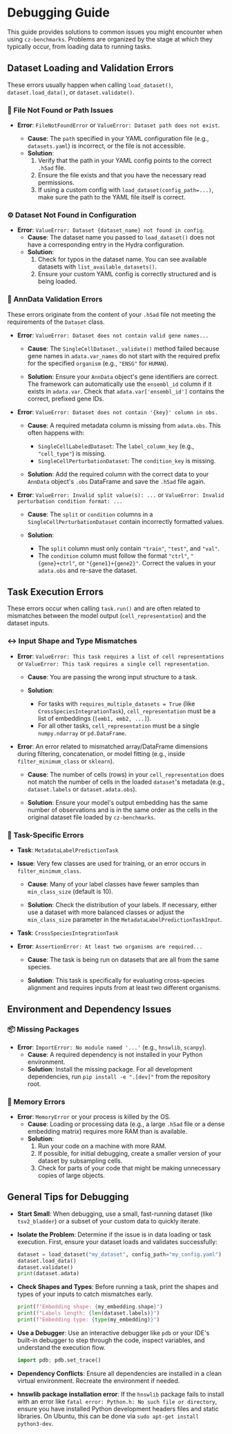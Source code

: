 # Debugging Guide

This guide provides solutions to common issues you might encounter when using `cz-benchmarks`. Problems are organized by the stage at which they typically occur, from loading data to running tasks.


## Dataset Loading and Validation Errors

These errors usually happen when calling `load_dataset()`, `dataset.load_data()`, or `dataset.validate()`.

### 📄 File Not Found or Path Issues

  - **Error**: `FileNotFoundError` or `ValueError: Dataset path does not exist`.

    - **Cause**: The `path` specified in your YAML configuration file (e.g., `datasets.yaml`) is incorrect, or the file is not accessible.
    - **Solution**:
        1.  Verify that the path in your YAML config points to the correct `.h5ad` file.
        2.  Ensure the file exists and that you have the necessary read permissions.
        3.  If using a custom config with `load_dataset(config_path=...)`, make sure the path to the YAML file itself is correct.

### ⚙️ Dataset Not Found in Configuration

  - **Error**: `ValueError: Dataset {dataset_name} not found in config`.
    - **Cause**: The dataset name you passed to `load_dataset()` does not have a corresponding entry in the Hydra configuration.
    - **Solution**:
        1.  Check for typos in the dataset name. You can see available datasets with `list_available_datasets()`.
        2.  Ensure your custom YAML config is correctly structured and is being loaded.

### 🔬 AnnData Validation Errors

These errors originate from the content of your `.h5ad` file not meeting the requirements of the `Dataset` class.

  - **Error**: `ValueError: Dataset does not contain valid gene names...`

    - **Cause**: The `SingleCellDataset._validate()` method failed because gene names in `adata.var_names` do not start with the required prefix for the specified `organism` (e.g., `"ENSG"` for `HUMAN`).

    - **Solution**: Ensure your `AnnData` object's gene identifiers are correct. The framework can automatically use the `ensembl_id` column if it exists in `adata.var`. Check that `adata.var['ensembl_id']` contains the correct, prefixed gene IDs.

  - **Error**: `ValueError: Dataset does not contain '{key}' column in obs.`

    - **Cause**: A required metadata column is missing from `adata.obs`. This often happens with:

        - `SingleCellLabeledDataset`: The `label_column_key` (e.g., `"cell_type"`) is missing.
        - `SingleCellPerturbationDataset`: The `condition_key` is missing.

    - **Solution**: Add the required column with the correct data to your `AnnData` object's `.obs` DataFrame and save the `.h5ad` file again.

  - **Error**: `ValueError: Invalid split value(s): ...` or `ValueError: Invalid perturbation condition format: ...`

    - **Cause**: The `split` or `condition` columns in a `SingleCellPerturbationDataset` contain incorrectly formatted values.

    - **Solution**:

        - The `split` column must only contain `"train"`, `"test"`, and `"val"`.
        - The `condition` column must follow the format `"ctrl"`, `"{gene}+ctrl"`, or `"{gene1}+{gene2}"`. Correct the values in your `adata.obs` and re-save the dataset.



## Task Execution Errors

These errors occur when calling `task.run()` and are often related to mismatches between the model output (`cell_representation`) and the dataset inputs.

### ↔️ Input Shape and Type Mismatches

  - **Error**: `ValueError: This task requires a list of cell representations` or `ValueError: This task requires a single cell representation`.

    - **Cause**: You are passing the wrong input structure to a task.

    - **Solution**:

        - For tasks with `requires_multiple_datasets = True` (like `CrossSpeciesIntegrationTask`), `cell_representation` must be a list of embeddings (`[emb1, emb2, ...]`).
        - For all other tasks, `cell_representation` must be a single `numpy.ndarray` or `pd.DataFrame`.

  - **Error**: An error related to mismatched array/DataFrame dimensions during filtering, concatenation, or model fitting (e.g., inside `filter_minimum_class` or `sklearn`).

    - **Cause**: The number of cells (rows) in your `cell_representation` does not match the number of cells in the loaded `dataset`'s metadata (e.g., `dataset.labels` or `dataset.adata.obs`).

    - **Solution**: Ensure your model's output embedding has the same number of observations and is in the same order as the cells in the original dataset file loaded by `cz-benchmarks`.

### 🎯 Task-Specific Errors

  - **Task**: `MetadataLabelPredictionTask`

  - **Issue**: Very few classes are used for training, or an error occurs in `filter_minimum_class`.

    - **Cause**: Many of your label classes have fewer samples than `min_class_size` (default is 10).

    - **Solution**: Check the distribution of your labels. If necessary, either use a dataset with more balanced classes or adjust the `min_class_size` parameter in the `MetadataLabelPredictionTaskInput`.

  - **Task**: `CrossSpeciesIntegrationTask`

  - **Error**: `AssertionError: At least two organisms are required...`

    - **Cause**: The task is being run on datasets that are all from the same species.

    - **Solution**: This task is specifically for evaluating cross-species alignment and requires inputs from at least two different organisms.


## Environment and Dependency Issues

### 📦 Missing Packages

  - **Error**: `ImportError: No module named '...'` (e.g., `hnswlib`, `scanpy`).
    - **Cause**: A required dependency is not installed in your Python environment.
    - **Solution**: Install the missing package. For all development dependencies, run `pip install -e ".[dev]"` from the repository root.

### 🧠 Memory Errors

  - **Error**: `MemoryError` or your process is killed by the OS.
    - **Cause**: Loading or processing data (e.g., a large `.h5ad` file or a dense embedding matrix) requires more RAM than is available.
    - **Solution**:
        1.  Run your code on a machine with more RAM.
        2.  If possible, for initial debugging, create a smaller version of your dataset by subsampling cells.
        3.  Check for parts of your code that might be making unnecessary copies of large objects.



## General Tips for Debugging

- **Start Small**: When debugging, use a small, fast-running dataset (like `tsv2_bladder`) or a subset of your custom data to quickly iterate.
- **Isolate the Problem**: Determine if the issue is in data loading or task execution. First, ensure your dataset loads and validates successfully:
    ```python
    dataset = load_dataset("my_dataset", config_path="my_config.yaml")
    dataset.load_data()
    dataset.validate()
    print(dataset.adata)
    ```
- **Check Shapes and Types**: Before running a task, print the shapes and types of your inputs to catch mismatches early.
    ```python
    print(f"Embedding shape: {my_embedding.shape}")
    print(f"Labels length: {len(dataset.labels)}")
    print(f"Embedding type: {type(my_embedding)}")
    ```

- **Use a Debugger**: Use an interactive debugger like `pdb` or your IDE's built-in debugger to step through the code, inspect variables, and understand the execution flow.
    ```python
    import pdb; pdb.set_trace()
    ```
- **Dependency Conflicts**: Ensure all dependencies are installed in a clean virtual environment. Recreate the environment if needed.

- **hnswlib package installation error**: If the `hnswlib` package fails to install with an error like `fatal error: Python.h: No such file or directory`, ensure you have installed Python development headers files and static libraries. On Ubuntu, this can be done via `sudo apt-get install python3-dev`.